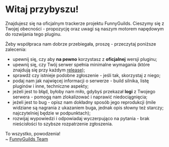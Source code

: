 # Witaj przybyszu!
Znajdujesz się na oficjalnym trackerze projektu FunnyGuilds. 
Cieszymy się z Twojej obecności - propozycję oraz uwagi są naszym motorem napędowym do rozwijania tego pluginu.

Żeby współpraca nam dobrze przebiegała, proszę - przeczytaj poniższe zalecenia:
* upewnij się, czy aby **na pewno** korzystasz z **oficjalnej** wersji pluginu;
* upewnij się, czy Twój serwer spełnia minimalne wymagania (które znajdują się przy każdym [release](https://github.com/FunnyGuilds/FunnyGuilds/releases));
* sprawdź czy istnieje podobne zgłoszenie - jeśli tak, skorzystaj z niego;
* podaj nam jak najwięcej informacji o serwerze - build silnika, listę pluginów i inne, techniczne aspekty;
* jeżeli jest to błąd, byłoby nam miło, gdybyś przekazał **logi** z Twojego serwera - pomogą nam zlokalizować i naprawić niedociągnięcia;
* jeżeli jest to bug - opisz nam dokładny sposób jego reprodukcji (mile widziane są nagrania z ukazaniem buga, jednak opis słowny też starczy; najczytelniej będzie w podpunktach);
* rozwijaj wypowiedzi i odpowiadaj wyczerpująco na pytania - brak nieścisłości to szybsze rozpatrzenie zgłoszenia.

To wszystko, powodzenia!  
~ [FunnyGuilds Team](https://github.com/FunnyGuilds/FunnyGuilds/graphs/contributors)
